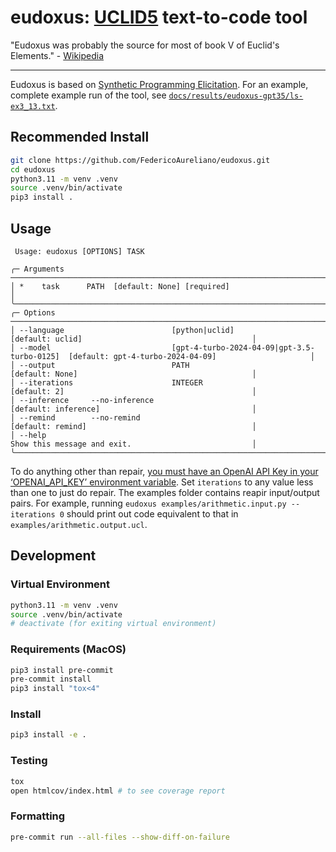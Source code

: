 # eudoxus: [UCLID5](https://github.com/uclid-org/uclid) text-to-code tool

"Eudoxus was probably the source for most of book V of Euclid's Elements." -
[Wikipedia](https://en.wikipedia.org/wiki/Eudoxus_of_Cnidus)

---

Eudoxus is based on [Synthetic Programming Elicitation](https://arxiv.org/abs/2406.03636). For an example, complete example run of the tool, see [`docs/results/eudoxus-gpt35/ls-ex3_13.txt`](docs/results/eudoxus-gpt35/ls-ex3_13.txt).

## Recommended Install
```sh
git clone https://github.com/FedericoAureliano/eudoxus.git
cd eudoxus
python3.11 -m venv .venv
source .venv/bin/activate
pip3 install .
```

## Usage
```
 Usage: eudoxus [OPTIONS] TASK

╭─ Arguments ──────────────────────────────────────────────────────────────────────────────────────────────────────────────────────────╮
│ *    task      PATH  [default: None] [required]                                                                                      │
╰──────────────────────────────────────────────────────────────────────────────────────────────────────────────────────────────────────╯
╭─ Options ────────────────────────────────────────────────────────────────────────────────────────────────────────────────────────────╮
│ --language                        [python|uclid]                               [default: uclid]                                      │
│ --model                           [gpt-4-turbo-2024-04-09|gpt-3.5-turbo-0125]  [default: gpt-4-turbo-2024-04-09]                     │
│ --output                          PATH                                         [default: None]                                       │
│ --iterations                      INTEGER                                      [default: 2]                                          │
│ --inference     --no-inference                                                 [default: inference]                                  │
│ --remind        --no-remind                                                    [default: remind]                                     │
│ --help                                                                         Show this message and exit.                           │
╰──────────────────────────────────────────────────────────────────────────────────────────────────────────────────────────────────────╯
```

To do anything other than repair, [you must have an OpenAI API Key in your ‘OPENAI_API_KEY’ environment variable](https://help.openai.com/en/articles/5112595-best-practices-for-api-key-safety). Set `iterations` to any value less than one to just do repair. The examples folder contains reapir input/output pairs. For example, running `eudoxus examples/arithmetic.input.py --iterations 0` should print out code equivalent to that in `examples/arithmetic.output.ucl`.

## Development

### Virtual Environment
```sh
python3.11 -m venv .venv
source .venv/bin/activate
# deactivate (for exiting virtual environment)
```

### Requirements (MacOS)
```sh
pip3 install pre-commit
pre-commit install
pip3 install "tox<4"
```

### Install
```sh
pip3 install -e .
```

### Testing
```sh
tox
open htmlcov/index.html # to see coverage report
```

### Formatting
```sh
pre-commit run --all-files --show-diff-on-failure
```
